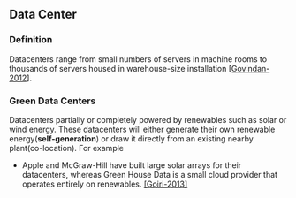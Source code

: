 Data Center
----


### Definition
Datacenters range from small numbers of servers in machine rooms to thousands of servers housed in warehouse-size installation [[Govindan-2012]](http://dl.acm.org/citation.cfm?id=2150985).


### Green Data Centers
Datacenters partially or completely powered by renewables such as solar or wind energy. These datacenters will either generate their own renewable energy(**self-generation**) or draw it directly from an existing nearby plant(co-location). For example
  - Apple and McGraw-Hill have built large solar arrays for their datacenters, whereas Green House Data is a small cloud provider that operates entirely on renewables. [[Goiri-2013]](https://github.com/hxwang/Seminar/blob/master/Paper-Summary/GoiriIK13_Designing-and-Managing-Datacenters-Powered-by-Renewable-Energy.md)
